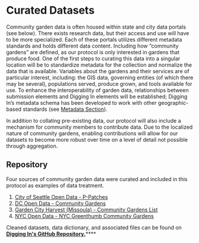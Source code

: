 # Curated Datasets

Community garden data is often housed within state and city data portals \(see below\). There exists research data, but their access and use will have to be more specialized. Each of these portals utilizes different metadata standards and holds different data content. Including how “community gardens” are defined, as our protocol is only interested in gardens that produce food. One of the first steps to curating this data into a singular location will be to standardize metadata for the collection and normalize the data that is available. Variables about the gardens and their services are of particular interest, including: the GIS data, governing entities \(of which there may be several\), populations served, produce grown, and tools available for use. To enhance the interoperability of garden data, relationships between submission elements and Digging In elements will be established; Digging In’s metadata schema has been developed to work with other geographic-based standards \(see [Metadata Section](https://lis598j-buechlerhammerquist.gitbook.io/digging-in-community-garden-data/metadata)\).

In addition to collating pre-existing data, our protocol will also include a mechanism for community members to contribute data. Due to the localized nature of community gardens, enabling contributions will allow for our datasets to become more robust over time on a level of detail not possible through aggregation.

## Repository

Four sources of community garden data were curated and included in this protocol as examples of data treatment.

1. [City of Seattle Open Data - P-Patches](https://data.seattle.gov/Land-Base/P-Patches/aj36-pvxi)
2. [DC Open Data - Community Gardens](http://opendata.dc.gov/datasets/7fa33d79592c412a95a1f14c026c6dc0_54)
3. [Garden City Harvest \(Missoula\) - Community Gardens List](https://www.gardencityharvest.org/community-garden-list)
4. [NYC Open Data - NYC Greenthumb Community Gardens](https://data.cityofnewyork.us/Environment/NYC-Greenthumb-Community-Gardens/ajxm-kzmj)

Cleaned datasets, data dictionary, and associated files can be found on [**Digging In's GitHub Repository.**](https://github.com/buechlersm/Digging-In-Community-Garden-Data/tree/master/CuratedDatasets_Cleaned)\*\*\*\*

